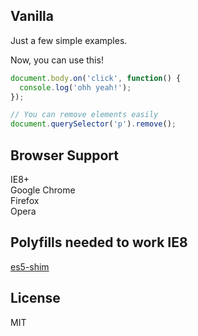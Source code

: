 Vanilla
-------

Just a few simple examples.

Now, you can use this!
```javascript
document.body.on('click', function() {
  console.log('ohh yeah!');
});

// You can remove elements easily
document.querySelector('p').remove();
```

Browser Support
-------------
IE8+  
Google Chrome  
Firefox  
Opera  

Polyfills needed to work IE8
-------------------------------
[es5-shim](https://github.com/es-shims/es5-shim)

License
-------
MIT
